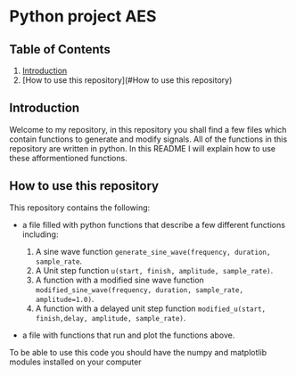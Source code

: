 # Python project AES

## Table of Contents
1. [Introduction](#Introduction)
2. [How to use this repository](#How to use this repository)


## Introduction
Welcome to my repository, in this repository you shall find a few files which contain functions to generate and modify signals. All of the functions in this repository are written in python. In this README I will explain how to use these afformentioned functions.

## How to use this repository
This repository contains the following:
- a file filled with python functions that describe a few different functions including:
    1. A sine wave function ```generate_sine_wave(frequency, duration, sample_rate```.
    2. A Unit step function ```u(start, finish, amplitude, sample_rate)```.
    3. A function with a modified sine wave function ```modified_sine_wave(frequency, duration, sample_rate, amplitude=1.0)```.
    4. A function with a delayed unit step function ```modified_u(start, finish,delay, amplitude, sample_rate)```.

- a file with functions that run and plot the functions above.

To be able to use this code you should have the numpy and matplotlib modules installed on your computer


